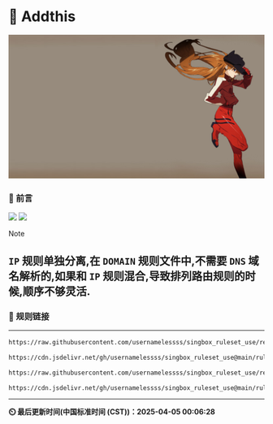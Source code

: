 
# 🧸 Addthis
![](https://raw.githubusercontent.com/usernamelessss/picture-bed/main/images/202504042256831.jpg)
### 📣 前言
![](https://shields.io/badge/-移除重复规则-ff69b4) ![](https://shields.io/badge/-IP&nbsp;规则单独存放不与&nbsp;DOMAIN&nbsp;等混合-green)
> [!NOTE]
**`IP` 规则单独分离,在 `DOMAIN` 规则文件中,不需要 `DNS` 域名解析的,如果和 `IP` 规则混合,导致排列路由规则的时候,顺序不够灵活.**
---

###  🔗 规则链接
---

```url
https://raw.githubusercontent.com/usernamelessss/singbox_ruleset_use/refs/heads/main/rule/Addthis/Addthis_No_IP.json
```

```url
https://cdn.jsdelivr.net/gh/usernamelessss/singbox_ruleset_use@main/rule/Addthis/Addthis_No_IP.json
```

```url
https://raw.githubusercontent.com/usernamelessss/singbox_ruleset_use/refs/heads/main/rule/Addthis/Addthis_No_IP.srs
```

```url
https://cdn.jsdelivr.net/gh/usernamelessss/singbox_ruleset_use@main/rule/Addthis/Addthis_No_IP.srs
```

---
**⏲️ 最后更新时间(中国标准时间 (CST))：2025-04-05 00:06:28**